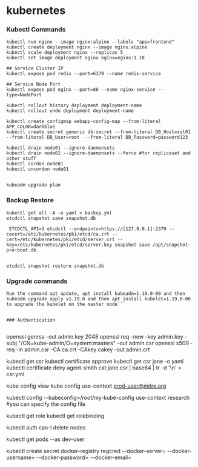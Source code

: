 # kubernetes


### Kubectl Commands 


```
kubectl run nginx --image nginx:alpine --labels "app=frontend"
kubectl create deployment nginx --image nginx:alpine
kubectl scale deployment nginx --replicas 5
kubectl set image deployment nginx nginx=nginx:1.18

## Service Cluster IP
kubectl expose pod redis --port=6379 --name redis-service

## Service Node Port
kubectl expose pod nginx --port=80 --name nginx-service --type=NodePort

kubectl rollout history deployment deployment-name
kubectl rollout undo deployment deployment-name

kubectl create configmap webapp-config-map --from-literal APP_COLOR=darkblue
kubectl create secret generic db-secret --from-literal DB_Host=sql01  --from-literal DB_User=root  --from-literal DB_Password=password123

kubectl drain node01 --ignore-daemonsets
kubectl drain node02 --ignore-daemonsets --force #for replicaset and other stuff
kubectl cordon node01
kubectl uncordon node01


kubeadm upgrade plan
```


### Backup Restore

```
kubectl get all -A -o yaml > backup.yml
etcdctl snapshot save snapshot.db

 ETCDCTL_API=3 etcdctl --endpoints=https://[127.0.0.1]:2379 --cacert=/etc/kubernetes/pki/etcd/ca.crt --cert=/etc/kubernetes/pki/etcd/server.crt --key=/etc/kubernetes/pki/etcd/server.key snapshot save /opt/snapshot-pre-boot.db.


etcdctl snapshot restore snapshot.db
```


### Upgrade commands

```
Run the command apt update, apt install kubeadm=1.19.0-00 and then kubeadm upgrade apply v1.19.0 and then apt install kubelet=1.19.0-00 to upgrade the kubelet on the master node```


### Authentication


```
openssl genrsa -out admin.key 2048
openssl req -new -key admin.key -subj "/CN=kube-admin/O=system:masters" -out admin.csr
openssl x509 -req -in admin.csr -CA ca.crt -CAkey cakey -out admin.crt


kubectl get csr
kubectl certificate approve <csrname> 
kubectl get csr jane -o yaml
kubectl certificate deny agent-smith
cat jane.csr | base64 | tr -d '\n' > csr.yml


kube config view
kube config use-context prod-user@mitre.org

kubectl config --kubeconfig=/root/my-kube-config use-context research #you can specify the config file


kubectl get role
kubectl get rolebinding

kubectl auth can-i delete nodes

kubectl get pods --as dev-user


kubectl create secret docker-registry regcred --docker-server=<your-registry-server> --docker-username=<your-name> --docker-password=<your-pword> --docker-email=<your-email>
```